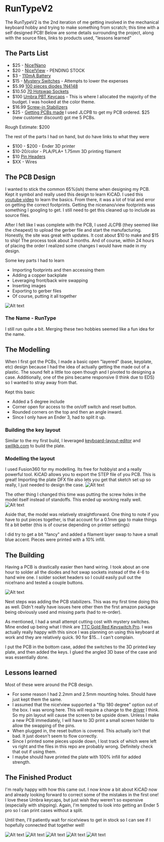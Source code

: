 # RunTypeV2

The RunTypeV2 is the 2nd iteration of me getting involved in the mechanical keyboard hobby and trying to make something from scratch; this time with a self designed PCB!
Below are some details surrounding the project, along with the source files, links to products used, "lessons learned"

## The Parts List

- $25 - [Nice!Nano](https://nicekeyboards.com/nice-nano/)
- $20 - [Nice!View](https://nicekeyboards.com/nice-view) - PENDING STOCK
- $3 - [110mA Battery](https://typeractive.xyz/products/lithium-battery-110mah)
- $15 - [Mystery Switches](https://novelkeys.com/products/mystery-switches) - Attempts to lower the expenses
- $5.99 [100 pieces diodes 1N4148](https://www.amazon.com/dp/B079KJ91JZ?psc=1&ref=ppx_yo2ov_dt_b_product_details)
- $10.50 [70 Hotswap Sockets](https://typeractive.xyz/products/hotswap-sockets)
- $100 [Umbra PBT Keycaps](https://kbdfans.com/products/pbtfans-umbra) - This is where I allocated the majority of the budget. I was hooked at the color theme.
- $16.99 [Screw-in Stabilizers](https://www.amazon.com/dp/B0888932PV)
- $25 - [Getting PCBs made](https://jlcpcb.com/) I used JLCPB to get my PCB ordered. $25 (new customer discount) got me 5 PCBs.

Rough Estimate: $200

The rest of the parts I had on hand, but do have links to what they were

- $100 - $200 - Ender 3D printer
- $10-20/color - PLA/PLA+ 1.75mm 3D printing filament
- $10 [Pin Headers](https://www.amazon.com/gp/product/B07BS126FK)
- $XX - Wires

## The PCB Design

I wanted to stick the common 65%(ish) theme when designing my PCB. Kept it symbol and really used this design to learn KiCAD. I used this [youtube video](https://www.youtube.com/watch?v=7O8xGd7Pd88)
to learn the basics. From there, it was a lot of trial and error on getting the correct footprints. Getting the nicenano/view footprints was something I googling to get. I still need to get this cleaned up to include as source files.

After I felt like I was complete with the PCB, I used JLCPB (they seemed like the cheapest) to upload the gerber file and start the manufacturing. Honestly, the site was great with updates. It cost about $10 to make and $15 to ship!
The process took about 3 months. And of course, within 24 hours of placing the order I realized some changes I would have made in my design.

Some key parts I had to learn

- Importing footprints and then accessing them
- Adding a copper backplate
- Leveraging front/back wire swapping
- Inserting images
- Exporting to gerber files
- Of course, putting it all together

![Alt text](./files/images/pcb.png "RunType PCB")

### The Name - RunType

I still run quite a bit. Merging these two hobbies seemed like a fun idea for the name.

## The Modelling

When I first got the PCBs, I made a basic open "layered" (base, keyplate, etc) design because I had the idea of actually getting the made out of a plastic. The sound felt a little too open though and I pivoted to designing a case. Additionally, one of the pins became responsive (I think due to EDS) so I wanted to stray away from that.

Kept this basic

- Added a 5 degree include
- Corner open for access to the on/off switch and reset button.
- Rounded corners on the top and then an angle inward.
- Since I only have an Ender 3, had to split it up.

### Building the key layout

Similar to the my first build, I leveraged [keyboard-layout-editor](http://www.keyboard-layout-editor.com/#/gists/3153b57d269235c12f4c) and [swillkb.com](http://builder.swillkb.com/) to build the plate.

### Modelling the layout

I used Fusion360 for my modelling. Its free for hobbyist and a really powerful tool.
KiCAD allows you to export the STEP file of you PCB. This is great!
Importing the plate DFX file also lets you get that sketch set up so really, I just needed to design the case.
![Alt text](./files/images/render1.png "RunType Keyboard Render")

The other thing I changed this time was putting the screw holes in the model itself instead of standoffs. This ended up working really well.
![Alt text](./files/images/base.png "RunType Base")

Aside that, the model was relatively straightforward. One thing to note if you have to put pieces together, is that account for a 0.1mm gap to make things fit a bit better (this is of course depending on printer settings)

I did try to get a bit "fancy" and added a filament layer swap to have a small blue accent. Pieces were printed with a 10% infill.

## The Building

Having a PCB is drastically easier then hand wiring. I took about an one hour to solder all the diodes and hot swap sockets instead of the 4-6 to hand wire one. I solder socket headers so I could easily pull out the nice!nano and tested a couple buttons.

![Alt text](./files/images/soldering.jpg "RunType Soldering")

Next steps was adding the PCB stabilizers. This was my first time doing this as well. Didn't really have issues here other then the first amazon package being obviously used and missing parts (had to re-order).

As mentioned, I had a small attempt cutting cost with mystery switches. Mine ended up being what I think are [TTC Gold Red Keyswitch Pro](http://www.ttcswitch.cn/product/132.html). I was actually really happy with this since I was planning on using this keyboard at work and they are relatively quick. 90 for $15... I can't complain.

I put the PCB in the bottom case, added the switches to the 3D printed key plate, and then added the keys. I glued the angled 3D base of the case and was essentially done.

## Lessons learned

Most of these were around the PCB design.

- For some reason I had 2.2mm and 2.5mm mounting holes. Should have just kept them the same.
- I assumed that the nice!view supported a "flip 180 degree" option out of the box. I was wrong here. This will require a change to the [driver](https://github.com/zephyrproject-rtos/zephyr/blob/main/drivers/display/ls0xx.c) I think. So my pin layout will cause the screen to be upside down. Unless I make a new PCB immediately, I will have to 3D print a small screen holder to allow the swapping of the pins.
- When plugged in, the reset button is covered. This actually isn't that bad. It just doesn't seem to flow correctly.
- Since I printed some pieces upside down, I lost track of which were left vs right and the files in this repo are probably wrong. Definitely check that out if using them.
- I maybe should have printed the plate with 100% infill for added strength.

## The Finished Product

I'm really happy with how this came out. I now know a bit about KiCAD now and already looking forward to correct some of the mistakes in the first one! I love these Umbra keycaps, but just wish they weren't so expensive (especially with shipping). Again, I'm tempted to look into getting an Ender 5 pro so I can print cases without a split.

Until then, I'll patiently wait for nice!views to get in stock so I can see if I hopefully connected that together well!

![Alt text](./files/images/final1.jpg "RunType")
![Alt text](./files/images/final2.jpg "RunType")
![Alt text](./files/images/final3.jpg "RunType")
![Alt text](./files/images/final4.jpg "RunType")
![Alt text](./files/images/final5.jpg "RunType")
